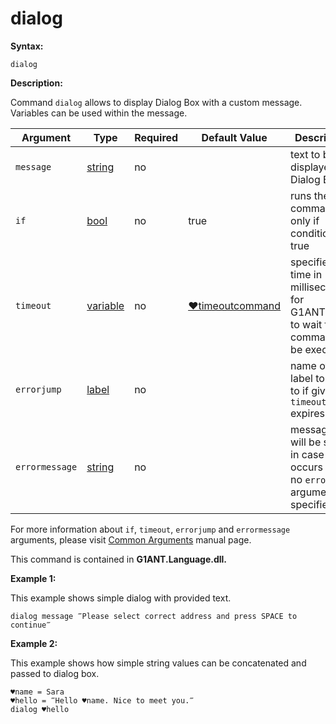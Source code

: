 # dialog

**Syntax:**

```G1ANT
dialog  
```

**Description:**

Command `dialog` allows to display Dialog Box with a custom message. Variables can be used within the message.

| Argument | Type | Required | Default Value | Description |
| -------- | ---- | -------- | ------------- | ----------- |
|`message`| [string](https://github.com/G1ANT-Robot/G1ANT.Manual/blob/master/G1ANT-Language/Structures/bool.md) | no |  | text to be displayed in Dialog Box |
|`if`| [bool](https://github.com/G1ANT-Robot/G1ANT.Manual/blob/master/G1ANT-Language/Structures/bool.md) | no | true | runs the command only if condition is true |
|`timeout`| [variable](https://github.com/G1ANT-Robot/G1ANT.Manual/blob/master/G1ANT-Language/Special-Characters/variable.md) | no | [♥timeoutcommand](https://github.com/G1ANT-Robot/G1ANT.Manual/blob/master/G1ANT-Language/Variables/Special-Variables.md)  | specifies time in milliseconds for G1ANT.Robot to wait for the command to be executed |
|`errorjump`| [label](https://github.com/G1ANT-Robot/G1ANT.Manual/blob/master/G1ANT-Language/Structures/bool.md) | no | | name of the label to jump to if given `timeout` expires |
|`errormessage`| [string](https://github.com/G1ANT-Robot/G1ANT.Manual/blob/master/G1ANT-Language/Structures/bool.md) | no |  | message that will be shown in case error occurs and no `errorjump` argument is specified |

For more information about `if`, `timeout`, `errorjump` and `errormessage` arguments, please visit [Common Arguments](https://github.com/G1ANT-Robot/G1ANT.Manual/blob/master/G1ANT-Language/Common-Arguments.md)  manual page.

This command is contained in **G1ANT.Language.dll.**

**Example 1:**

This example shows simple dialog with provided text.

```G1ANT
dialog message ‴Please select correct address and press SPACE to continue‴
```

 

**Example 2:**

This example shows how simple string values can be concatenated and passed to dialog box.

```G1ANT
♥name = Sara
♥hello = ‴Hello ♥name. Nice to meet you.‴
dialog ♥hello
```


